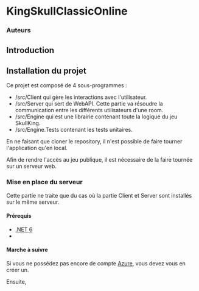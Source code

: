 # KingSkullClassicOnline

### Auteurs

## Introduction

## Installation du projet

Ce projet est composé de 4 sous-programmes :

- /src/Client qui gère les interactions avec l'utilisateur.
- /src/Server qui sert de WebAPI. Cette partie va résoudre la communication entre les différents utilisateurs d'une room.
- /src/Engine qui est une librairie contenant toute la logique du jeu SkullKing.
- /src/Engine.Tests contenant les tests unitaires.

En ne faisant que cloner le repository, il n'est possible de faire tourner l'application qu'en local.

Afin de rendre l'accès au jeu publique, il est nécessaire de la faire tournée sur un serveur web.

### Mise en place du serveur

Cette partie ne traite que du cas où la partie Client et Server sont installés sur le même serveur.

#### Prérequis

- [.NET 6](https://dotnet.microsoft.com/en-us/download/dotnet/6.0)
- 

#### Marche à suivre

Si vous ne possédez pas encore de compte [Azure](https://azure.microsoft.com/fr-fr/), vous devez vous en créer un.

Ensuite, 
